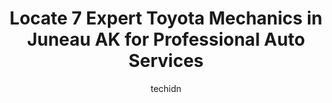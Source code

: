 ---
layout: ampstory
image: https://images.unsplash.com/photo-1612593968469-d44a2e6ab5d2?ixlib=rb-4.0.3&ixid=MnwxMjA3fDB8MHxwaG90by1wYWdlfHx8fGVufDB8fHx8&auto=format&fit=crop&w=640&h=853&q=80
author: techidn
featured: false
description: Entrust your vehicle to the 7 best Toyota Mechanic in Juneau AK, USA and experience the difference they can make. With their extensive knowledge, state-of-the-art facilities, and commitment 
title: Locate 7 Expert Toyota Mechanics in Juneau AK for Professional Auto Services
cover:
   title: Locate 7 Expert Toyota Mechanics in Juneau AK for Professional Auto Services
   subtitle: Rickpate
   background: https://images.unsplash.com/photo-1612593968469-d44a2e6ab5d2?ixlib=rb-4.0.3&ixid=MnwxMjA3fDB8MHxwaG90by1wYWdlfHx8fGVufDB8fHx8&auto=format&fit=crop&w=640&h=853&q=80

pages: 
 - layout: thirds
   top: <h1>#1 Mike Hatch Sales And Service</h1>
   bottom: "<p>They Re-geared my truck for me to compensate for larger tires. They were professional and kept me up to date on the process. 2000 miles later and they were installed perf</p>"
   background: https://www.knot35.com/toplist/wp-content/uploads/2023/06/best-toyota-mechanic-1-in-juneau-ak-1685842210.jpeg
   backgroundblur: true
 - layout: thirds
   top: <h1>#2 DB Auto Repair</h1>
   bottom: "<p>5453 Glacier Hwy, Juneau, AK 99801, United States</p>"
   background: https://www.knot35.com/toplist/wp-content/uploads/2023/06/best-toyota-mechanic-2-in-juneau-ak-1685842210.jpeg
   cta:
      link: https://www.knot35.com/toplist/locate-7-expert-toyota-mechanics-in-juneau-ak-for-professional-auto-services/
      text: Locate 7 Expert Toyota Mechanics in Juneau AK for Professional Auto Services
 - layout: thirds
   top: <h1>#3 Dougs Auto Body</h1>
   bottom: "<p>10005 Crazy Horse Dr, Juneau, AK 99801, United States</p>"
   background: https://www.knot35.com/toplist/wp-content/uploads/2023/06/best-toyota-mechanic-3-in-juneau-ak-1685842211.jpeg
   cta:
      link: https://www.knot35.com/toplist/locate-7-expert-toyota-mechanics-in-juneau-ak-for-professional-auto-services/
      text: Locate 7 Expert Toyota Mechanics in Juneau AK for Professional Auto Services
 - layout: thirds
   top: <h1>#4 Integrity Automotive</h1>
   bottom: "<p>9979 Crazy Horse Dr, Juneau, AK 99801, United States</p>"
   background: https://images.unsplash.com/photo-1553949345-eb786bb3f7ba?ixlib=rb-4.0.3&ixid=MnwxMjA3fDB8MHxwaG90by1wYWdlfHx8fGVufDB8fHx8&auto=format&fit=crop&w=640&h=853&q=80
   cta:
      link: https://www.knot35.com/toplist/locate-7-expert-toyota-mechanics-in-juneau-ak-for-professional-auto-services/
      text: Locate 7 Expert Toyota Mechanics in Juneau AK for Professional Auto Services
 - layout: thirds
   top: <h1>#5 Freds Auto Services Inc</h1>
   bottom: "<p>5330 Shaune Dr, Juneau, AK 99801, United States</p>"
   background: https://images.unsplash.com/photo-1609083590460-7b8cc0ca65f8?ixlib=rb-4.0.3&ixid=MnwxMjA3fDB8MHxwaG90by1wYWdlfHx8fGVufDB8fHx8&auto=format&fit=crop&w=640&h=853&q=80
   cta:
      link: https://www.knot35.com/toplist/locate-7-expert-toyota-mechanics-in-juneau-ak-for-professional-auto-services/
      text: Locate 7 Expert Toyota Mechanics in Juneau AK for Professional Auto Services
 - layout: thirds
   top: <h1>#6 Egan Express Lube</h1>
   bottom: "<p>10012 Crazy Horse Dr, Juneau, AK 99801, United States</p>"
   background: https://images.unsplash.com/photo-1599422314077-f4dfdaa4cd09?ixlib=rb-4.0.3&ixid=MnwxMjA3fDB8MHxwaG90by1wYWdlfHx8fGVufDB8fHx8&auto=format&fit=crop&w=640&h=853&q=80
   cta:
      link: https://www.knot35.com/toplist/locate-7-expert-toyota-mechanics-in-juneau-ak-for-professional-auto-services/
      text: Locate 7 Expert Toyota Mechanics in Juneau AK for Professional Auto Services
 - layout: thirds
   top: <h1>#7 Juneau Auto Mall</h1>
   bottom: "<p>8725 Mallard St, Juneau, AK 99801, United States</p>"
   background: https://images.unsplash.com/photo-1534312527009-56c7016453e6?ixlib=rb-4.0.3&ixid=MnwxMjA3fDB8MHxwaG90by1wYWdlfHx8fGVufDB8fHx8&auto=format&fit=crop&w=640&h=853&q=80
   cta:
      link: https://www.knot35.com/toplist/locate-7-expert-toyota-mechanics-in-juneau-ak-for-professional-auto-services/
      text: Locate 7 Expert Toyota Mechanics in Juneau AK for Professional Auto Services
 - layout: thirds
   middle: Continue reading...
   background: https://images.unsplash.com/photo-1522441815192-d9f04eb0615c?ixlib=rb-4.0.3&ixid=MnwxMjA3fDB8MHxwaG90by1wYWdlfHx8fGVufDB8fHx8&auto=format&fit=crop&w=640&h=853&q=80
   cta:
      link: https://www.knot35.com/toplist/locate-7-expert-toyota-mechanics-in-juneau-ak-for-professional-auto-services/
      text: Locate 7 Expert Toyota Mechanics in Juneau AK for Professional Auto Services
      
---